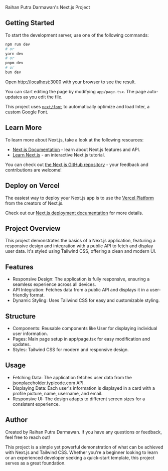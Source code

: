 Raihan Putra Darmawan's Next.js Project

## Getting Started

To start the development server, use one of the following commands:

```bash
npm run dev
# or
yarn dev
# or
pnpm dev
# or
bun dev
```

Open [http://localhost:3000](http://localhost:3000) with your browser to see the result.

You can start editing the page by modifying `app/page.tsx`. The page auto-updates as you edit the file.

This project uses [`next/font`](https://nextjs.org/docs/basic-features/font-optimization) to automatically optimize and load Inter, a custom Google Font.

## Learn More

To learn more about Next.js, take a look at the following resources:

- [Next.js Documentation](https://nextjs.org/docs) - learn about Next.js features and API.
- [Learn Next.js](https://nextjs.org/learn) - an interactive Next.js tutorial.

You can check out [the Next.js GitHub repository](https://github.com/vercel/next.js/) - your feedback and contributions are welcome!

## Deploy on Vercel

The easiest way to deploy your Next.js app is to use the [Vercel Platform](https://vercel.com/new?utm_medium=default-template&filter=next.js&utm_source=create-next-app&utm_campaign=create-next-app-readme) from the creators of Next.js.

Check out our [Next.js deployment documentation](https://nextjs.org/docs/deployment) for more details.

## Project Overview
This project demonstrates the basics of a Next.js application, featuring a responsive design and integration with a public API to fetch and display user data. It's styled using Tailwind CSS, offering a clean and modern UI.

##  Features

* Responsive Design: The application is fully responsive, ensuring a seamless experience across all devices.
* API Integration: Fetches data from a public API and displays it in a user-friendly format.
* Dynamic Styling: Uses Tailwind CSS for easy and customizable styling.

##  Structure
* Components: Reusable components like User for displaying individual user information.
* Pages: Main page setup in app/page.tsx for easy modification and updates.
* Styles: Tailwind CSS for modern and responsive design.
  
##  Usage
* Fetching Data: The application fetches user data from the jsonplaceholder.typicode.com API.
* Displaying Data: Each user's information is displayed in a card with a profile picture, name, username, and email.
* Responsive UI: The design adapts to different screen sizes for a consistent experience.
  
## Author
Created by Raihan Putra Darmawan. If you have any questions or feedback, feel free to reach out!

This project is a simple yet powerful demonstration of what can be achieved with Next.js and Tailwind CSS. Whether you're a beginner looking to learn or an experienced developer seeking a quick-start template, this project serves as a great foundation.
